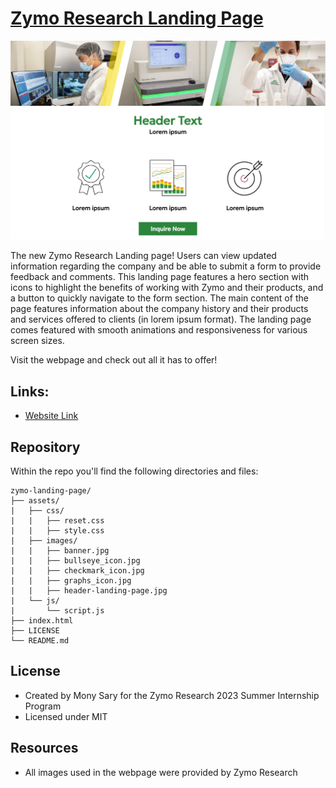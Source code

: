 # [Zymo Research Landing Page](https://www.zymoresearch.com)

![landing page header](./assets/images/header-landing-page.jpg "Landing Page Header")

The new Zymo Research Landing page! Users can view updated information regarding the company and be able to submit a form to provide feedback and comments. This landing page features a hero section with icons to highlight the benefits of working with Zymo and their products, and a button to quickly navigate to the form section. The main content of the page features information about the company history and their products and services offered to clients (in lorem ipsum format). The landing page comes featured with smooth animations and responsiveness for various screen sizes.

Visit the webpage and check out all it has to offer!

## Links:

+ [Website Link](https://www.zymoresearch.com)


## Repository

Within the repo you'll find the following directories and files:

```
zymo-landing-page/
├── assets/
|   ├── css/
|   |   ├── reset.css
|   |   ├── style.css
|   ├── images/
|   |   ├── banner.jpg
|   |   ├── bullseye_icon.jpg
|   |   ├── checkmark_icon.jpg
|   |   ├── graphs_icon.jpg
|   |   ├── header-landing-page.jpg
|   └── js/
|       └── script.js
├── index.html
├── LICENSE
└── README.md

```


## License

- Created by Mony Sary for the Zymo Research 2023 Summer Internship Program
- Licensed under MIT


## Resources

- All images used in the webpage were provided by Zymo Research
